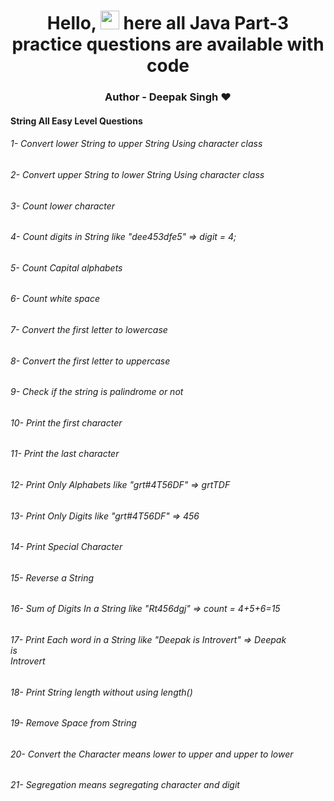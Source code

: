 
  <h1 align="center">
  Hello, 
  <img src="https://media.giphy.com/media/hvRJCLFzcasrR4ia7z/giphy.gif" width="30px"/>
      here all Java Part-3 practice questions are available with code
</h1>
<h3 align="center">
Author - Deepak Singh ❤️
</h3>

<h4> String All Easy Level Questions</h4>

<h6>1- Convert lower String to upper String Using character class</h6>
<h6>2- Convert upper String to lower String Using character class</h6>
<h6>3- Count lower character</h6>
<h6>4- Count digits in String like "dee453dfe5" => digit = 4;</h6>
<h6>5- Count Capital alphabets</h6>
<h6>6- Count white space</h6>
<h6>7- Convert the first letter to lowercase</h6>
<h6>8- Convert the first letter to uppercase</h6>
<h6>9- Check if the string is palindrome or not</h6>
<h6>10- Print the first character</h6>
<h6>11- Print the last character</h6>
<h6>12- Print Only Alphabets like "grt#4T56DF" => grtTDF</h6>
<h6>13- Print Only Digits like "grt#4T56DF" => 456</h6>
<h6>14- Print Special Character</h6>
<h6>15- Reverse a String</h6>
<h6>16- Sum of Digits In a String like "Rt456dgj" => count = 4+5+6=15</h6>
<h6>17- Print Each word in a String like "Deepak is Introvert" => Deepak<br>is<br>Introvert</h6>
<h6>18- Print String length without using length()</h6>
<h6>19- Remove Space from String</h6>
<h6>20- Convert the Character means lower to upper and upper to lower</h6>
<h6>21- Segregation means segregating character and digit</h6>


